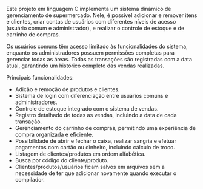 Este projeto em linguagem C implementa um sistema dinâmico de gerenciamento de supermercado. Nele, é possível adicionar e remover itens e clientes, criar contas de usuários com diferentes níveis de acesso (usuário comum e administrador), e realizar o controle de estoque e de carrinho de compras.

Os usuários comuns têm acesso limitado às funcionalidades do sistema, enquanto os administradores possuem permissões completas para gerenciar todas as áreas. Todas as transações são registradas com a data atual, garantindo um histórico completo das vendas realizadas.

Principais funcionalidades:

- Adição e remoção de produtos e clientes.
- Sistema de login com diferenciação entre usuários comuns e administradores.
- Controle de estoque integrado com o sistema de vendas.
- Registro detalhado de todas as vendas, incluindo a data de cada transação.
- Gerenciamento do carrinho de compras, permitindo uma experiência de compra organizada e eficiente.
- Possibilidade de abrir e fechar o caixa, realizar sangria e efetuar pagamentos com cartão ou dinheiro, incluindo cálculo de troco.
- Listagem de clientes/produtos em ordem alfabética.
- Busca por código do cliente/produto.
- Clientes/produtos/usuários ficam salvos em arquivos sem a necessidade de ter que adicionar novamente quando executar o compilador.
